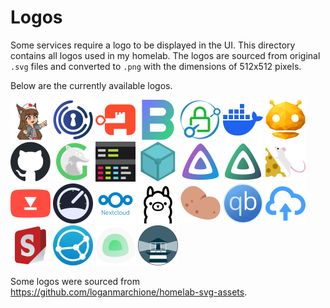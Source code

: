# Logos

Some services require a logo to be displayed in the UI. This directory contains all logos used in my homelab. The logos are sourced from original `.svg` files and converted to `.png` with the dimensions of 512x512 pixels.

Below are the currently available logos.

<img alt="Anubis Logo" height="64px" src="anubis.png" width="64px" /> <img alt="Authelia Logo" height="64px" src="authelia.png" width="64px" /> <img alt="Authentik Logo" height="64px" src="authentik.png" width="64px" /> <img alt="Beszel Logo" height="64px" src="beszel.png" width="64px" /> <img alt="Caddy Logo" height="64px" src="caddy.png" width="64px" /> <img alt="Docker Logo" height="64px" src="docker.png" width="64px" /> <img alt="Dozzle Logo" height="64px" src="dozzle.png" width="64px" /> <img alt="GitHub Logo" height="64px" src="github.png" width="64px" /> <img alt="Glances Logo" height="64px" src="glances.png" width="64px" /> <img alt="GoAccess Logo" height="64px" src="goaccess.png" width="64px" /> <img alt="IPFS Logo" height="64px" src="ipfs.png" width="64px" /> <img alt="Jellyfin Logo" height="64px" src="jellyfin.png" width="64px" /> <img alt="Jellyfin Vue Logo" height="64px" src="jellyfin-vue.png" width="64px" /> <img alt="Leanish Logo" height="64px" src="leanish.png" width="64px" /> <img alt="MeTube Logo" height="64px" src="metube.png" width="64px" /> <img alt="MySpeed Logo" height="64px" src="myspeed.png" width="64px" /> <img alt="Nextcloud Logo" height="64px" src="nextcloud.png" width="64px" /> <img alt="Ollama Logo" height="64px" src="ollama.png" width="64px" /> <img alt="Potato Twemoji" height="64px" src="potato.png" width="64px" /> <img alt="qBittorrent Logo" height="64px" src="qbittorrent.png" width="64px" /> <img alt="Send Logo" height="64px" src="send.png" width="64px" /> <img alt="Stirling PDF Logo" height="64px" src="stirling-pdf.png" width="64px" /> <img alt="Syncthing Logo" height="64px" src="syncthing.png" width="64px" /> <img alt="Uptime Kuma Logo" height="64px" src="uptime-kuma.png" width="64px" /> <img alt="Watchtower Logo" height="64px" src="watchtower.png" width="64px" />

Some logos were sourced from <https://github.com/loganmarchione/homelab-svg-assets>.
